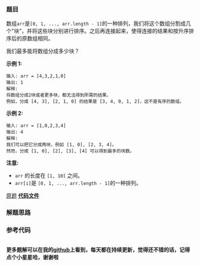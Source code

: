 ### 题目
数组`arr`是`[0, 1, ..., arr.length -
1]`的一种排列，我们将这个数组分割成几个"块"，并将这些块分别进行排序。之后再连接起来，使得连接的结果和按升序排序后的原数组相同。

我们最多能将数组分成多少块？

**示例 1:**

    
    
    输入: arr = [4,3,2,1,0]
    输出: 1
    解释:
    将数组分成2块或者更多块，都无法得到所需的结果。
    例如，分成 [4, 3], [2, 1, 0] 的结果是 [3, 4, 0, 1, 2]，这不是有序的数组。
    

**示例 2:**

    
    
    输入: arr = [1,0,2,3,4]
    输出: 4
    解释:
    我们可以把它分成两块，例如 [1, 0], [2, 3, 4]。
    然而，分成 [1, 0], [2], [3], [4] 可以得到最多的块数。
    

**注意:**

  * `arr` 的长度在 `[1, 10]` 之间。
  * `arr[i]`是 `[0, 1, ..., arr.length - 1]`的一种排列。

[原题](https://leetcode-cn.com/problems/max-chunks-to-make-sorted/)    **[代码文件]()**


### 解题思路




### 参考代码

```go


```




**更多题解可以在我的[github](https://github.com/LZH139/leetcode_Go)上看到，每天都在持续更新，觉得还不错的话，记得点个小星星哈，谢谢啦**
